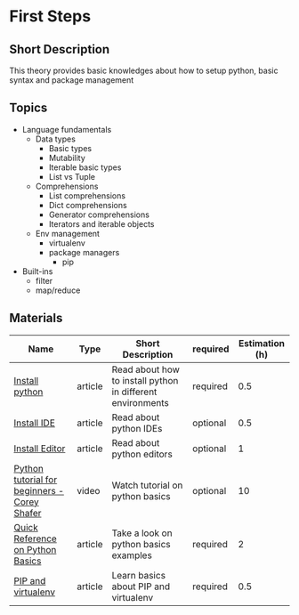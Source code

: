 # First Steps

## Short Description

This theory provides basic knowledges about how to setup python, basic syntax and package management

## Topics

* Language fundamentals
  * Data types
    * Basic types
    * Mutability
    * Iterable basic types
    * List vs Tuple
  * Comprehensions
    * List comprehensions
    * Dict comprehensions
    * Generator comprehensions
    * Iterators and iterable objects
  * Env management
    * virtualenv
    * package managers
      * pip
* Built-ins
  * filter
  * map/reduce

## Materials

| Name                                                                                                                     | Type    | Short Description                                          | required | Estimation (h) |
| ------------------------------------------------------------------------------------------------------------------------ | ------- | ---------------------------------------------------------- | -------- | -------------- |
| [Install python](https://wiki.python.org/moin/BeginnersGuide/Download)                                                   | article | Read about how to install python in different environments | required | 0.5            |
| [Install IDE](https://wiki.python.org/moin/IntegratedDevelopmentEnvironments)                                            | article | Read about python IDEs                                     | optional | 0.5            |
| [Install Editor](https://wiki.python.org/moin/PythonEditors)                                                             | article | Read about python editors                                  | optional | 1              |
| [Python tutorial for beginners - Corey Shafer](https://www.youtube.com/playlist?list=PL-osiE80TeTskrapNbzXhwoFUiLCjGgY7) | video   | Watch tutorial on python basics                            | optional | 10             |
| [Quick Reference on Python Basics](https://github.com/justmarkham/python-reference)                                      | article | Take a look on python basics examples                      | required | 2              |
| [PIP and virtualenv](https://dev.to/codemouse92/dead-simple-python-virtual-environments-and-pip-5b56/)                   | article | Learn basics about PIP and virtualenv                      | required | 0.5            |
